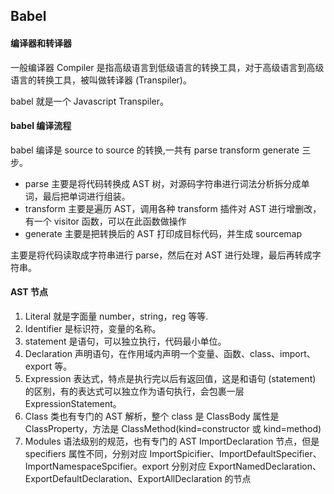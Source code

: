 ## Babel

#### 编译器和转译器

一般编译器 Compiler 是指高级语言到低级语言的转换工具，对于高级语言到高级语言的转换工具，被叫做转译器 (Transpiler)。

babel 就是一个 Javascript Transpiler。

#### babel 编译流程

babel 编译是 source to source 的转换,一共有 parse transform generate 三步。

- parse 主要是将代码转换成 AST 树，对源码字符串进行词法分析拆分成单词，最后把单词进行组装。
- transform 主要是遍历 AST，调用各种 transform 插件对 AST 进行增删改，有一个 visitor 函数，可以在此函数做操作
- generate 主要是把转换后的 AST 打印成目标代码，并生成 sourcemap

主要是将代码读取成字符串进行 parse，然后在对 AST 进行处理，最后再转成字符串。

#### AST 节点

1. Literal 就是字面量 number，string，reg 等等.
2. Identifier 是标识符，变量的名称。
3. statement 是语句，可以独立执行，代码最小单位。
4. Declaration 声明语句，在作用域内声明一个变量、函数、class、import、export 等。
5. Expression 表达式，特点是执行完以后有返回值，这是和语句 (statement) 的区别，有的表达式可以独立作为语句执行，会包裹一层 ExpressionStatement。
6. Class 类也有专门的 AST 解析，整个 class 是 ClassBody 属性是 ClassProperty，方法是 ClassMethod(kind=constructor 或 kind=method)
7. Modules 语法级别的规范，也有专门的 AST ImportDeclaration 节点，但是 specifiers 属性不同，分别对应 ImportSpicifier、ImportDefaultSpecifier、ImportNamespaceSpcifier。export 分别对应 ExportNamedDeclaration、ExportDefaultDeclaration、ExportAllDeclaration 的节点
